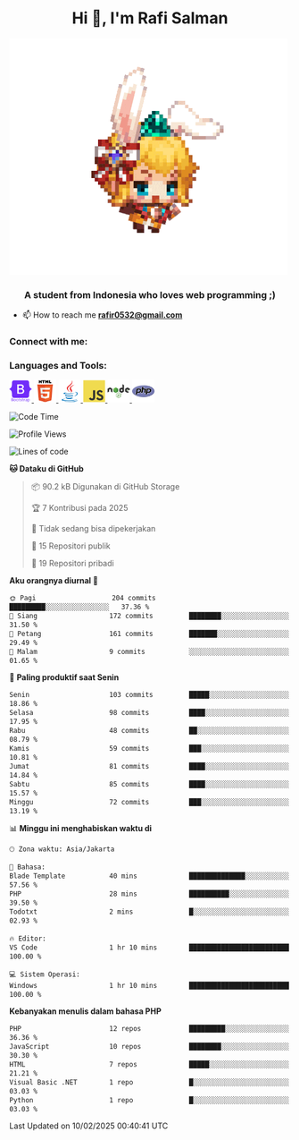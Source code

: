 <h1 align="center">Hi 👋, I'm Rafi Salman</h1>
<img src="img/lp.gif" /> 
<h3 align="center">A student from Indonesia who loves web programming ;)</h3>

- 📫 How to reach me **rafir0532@gmail.com**

<h3 align="left">Connect with me:</h3>
<p align="left">
</p>

<h3 align="left">Languages and Tools:</h3>
<p align="left"> <a href="https://getbootstrap.com" target="_blank" rel="noreferrer"> <img src="https://raw.githubusercontent.com/devicons/devicon/master/icons/bootstrap/bootstrap-plain-wordmark.svg" alt="bootstrap" width="40" height="40"/> </a> <a href="https://www.w3.org/html/" target="_blank" rel="noreferrer"> <img src="https://raw.githubusercontent.com/devicons/devicon/master/icons/html5/html5-original-wordmark.svg" alt="html5" width="40" height="40"/> </a> <a href="https://www.java.com" target="_blank" rel="noreferrer"> <img src="https://raw.githubusercontent.com/devicons/devicon/master/icons/java/java-original.svg" alt="java" width="40" height="40"/> </a> <a href="https://developer.mozilla.org/en-US/docs/Web/JavaScript" target="_blank" rel="noreferrer"> <img src="https://raw.githubusercontent.com/devicons/devicon/master/icons/javascript/javascript-original.svg" alt="javascript" width="40" height="40"/> </a> <a href="https://nodejs.org" target="_blank" rel="noreferrer"> <img src="https://raw.githubusercontent.com/devicons/devicon/master/icons/nodejs/nodejs-original-wordmark.svg" alt="nodejs" width="40" height="40"/> </a> <a href="https://www.php.net" target="_blank" rel="noreferrer"> <img src="https://raw.githubusercontent.com/devicons/devicon/master/icons/php/php-original.svg" alt="php" width="40" height="40"/> </a> </p>

<!--START_SECTION:waka-->
![Code Time](http://img.shields.io/badge/Code%20Time-300%20hrs%2039%20mins-blue)

![Profile Views](http://img.shields.io/badge/Profil%20dilihat-1-blue)

![Lines of code](https://img.shields.io/badge/Sejak%20Hello%20World%20aku%20telah%20menulis-1.6%20million%20baris%20kode-blue)

**🐱 Dataku di GitHub** 

> 📦 90.2 kB Digunakan di GitHub Storage 
 > 
> 🏆 7 Kontribusi pada 2025
 > 
> 🚫 Tidak sedang bisa dipekerjakan
 > 
> 📜 15 Repositori publik 
 > 
> 🔑 19 Repositori pribadi 
 > 
**Aku orangnya diurnal 🐤** 

```text
🌞 Pagi                   204 commits         █████████░░░░░░░░░░░░░░░░   37.36 % 
🌆 Siang                  172 commits         ████████░░░░░░░░░░░░░░░░░   31.50 % 
🌃 Petang                 161 commits         ███████░░░░░░░░░░░░░░░░░░   29.49 % 
🌙 Malam                  9 commits           ░░░░░░░░░░░░░░░░░░░░░░░░░   01.65 % 
```
📅 **Paling produktif saat Senin** 

```text
Senin                    103 commits         █████░░░░░░░░░░░░░░░░░░░░   18.86 % 
Selasa                   98 commits          ████░░░░░░░░░░░░░░░░░░░░░   17.95 % 
Rabu                     48 commits          ██░░░░░░░░░░░░░░░░░░░░░░░   08.79 % 
Kamis                    59 commits          ███░░░░░░░░░░░░░░░░░░░░░░   10.81 % 
Jumat                    81 commits          ████░░░░░░░░░░░░░░░░░░░░░   14.84 % 
Sabtu                    85 commits          ████░░░░░░░░░░░░░░░░░░░░░   15.57 % 
Minggu                   72 commits          ███░░░░░░░░░░░░░░░░░░░░░░   13.19 % 
```


📊 **Minggu ini menghabiskan waktu di** 

```text
🕑︎ Zona waktu: Asia/Jakarta

💬 Bahasa: 
Blade Template           40 mins             ██████████████░░░░░░░░░░░   57.56 % 
PHP                      28 mins             ██████████░░░░░░░░░░░░░░░   39.50 % 
Todotxt                  2 mins              █░░░░░░░░░░░░░░░░░░░░░░░░   02.93 % 

🔥 Editor: 
VS Code                  1 hr 10 mins        █████████████████████████   100.00 % 

💻 Sistem Operasi: 
Windows                  1 hr 10 mins        █████████████████████████   100.00 % 
```

**Kebanyakan menulis dalam bahasa PHP** 

```text
PHP                      12 repos            █████████░░░░░░░░░░░░░░░░   36.36 % 
JavaScript               10 repos            ████████░░░░░░░░░░░░░░░░░   30.30 % 
HTML                     7 repos             █████░░░░░░░░░░░░░░░░░░░░   21.21 % 
Visual Basic .NET        1 repo              █░░░░░░░░░░░░░░░░░░░░░░░░   03.03 % 
Python                   1 repo              █░░░░░░░░░░░░░░░░░░░░░░░░   03.03 % 
```




 Last Updated on 10/02/2025 00:40:41 UTC
<!--END_SECTION:waka-->
